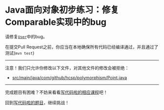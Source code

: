 # Java面向对象初步练习：修复Comparable实现中的bug

请修复[`User`](https://github.com/hcsp/fix-comparable-bug/blob/master/src/main/java/com/github/hcsp/polymorphism/Point.java)中的bug。

在提交Pull Request之前，你应当在本地确保所有代码已经编译通过，并且通过了测试(`mvn test`)

-----
注意！我们只允许你修改以下文件，对其他文件的修改会被拒绝：
- [src/main/java/com/github/hcsp/polymorphism/Point.java](https://github.com/hcsp/fix-comparable-bug/blob/master/src/main/java/com/github/hcsp/polymorphism/Point.java)
-----


完成题目有困难？不妨来看看[写代码啦的相应课程](https://xiedaimala.com/tasks/661cd7ab-7fea-47d0-8e11-555d6fca751d)吧！

回到[写代码啦的题目](https://xiedaimala.com/tasks/661cd7ab-7fea-47d0-8e11-555d6fca751d/quizzes/6c87ef57-7f06-4af2-9112-86dd27ff099d)，继续挑战！
